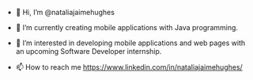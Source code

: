 - 👋 Hi, I’m @nataliajaimehughes
- 🌱 I’m currently creating mobile applications with Java programming.
- 👀 I’m interested in developing mobile applications and web pages with an upcoming Software Developer internship.

- 📫 How to reach me https://www.linkedin.com/in/nataliajaimehughes/

<!---
nataliajaimehughes/nataliajaimehughes is a ✨ special ✨ repository because its `README.md` (this file) appears on your GitHub profile.
You can click the Preview link to take a look at your changes.
--->
